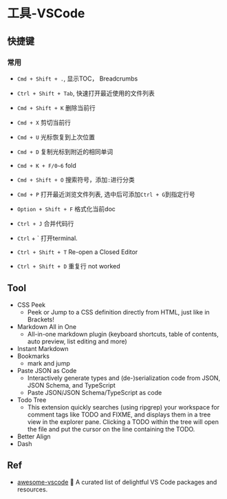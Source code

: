 # 工具-VSCode


## 快捷键


### 常用

* `Cmd + Shift + .`, 显示TOC， Breadcrumbs
* `Ctrl + Shift + Tab`, 快速打开最近使用的文件列表



* `Cmd + Shift + K` 删除当前行
* `Cmd + X` 剪切当前行
* `Cmd + U` 光标恢复到上次位置
* `Cmd + D` 复制光标到附近的相同单词
* `Cmd + K + F/0~6` fold
* `Cmd + Shift + O` 搜索符号，添加`:`进行分类
* `Cmd + P` 打开最近浏览文件列表, 选中后可添加`Ctrl + G`到指定行号
* `Option + Shift + F` 格式化当前doc
* `Ctrl + J` 合并代码行
* `Ctrl` + ` 打开terminal.
* `Ctrl + Shift + T`  Re-open a Closed Editor
* `Ctrl + Shift + D`  重复行  not worked


## Tool

* CSS Peek
  * Peek or Jump to a CSS definition directly from HTML, just like in Brackets!
* Markdown All in One
  * All-in-one markdown plugin (keyboard shortcuts, table of contents, auto preview, list editing and more)
* Instant Markdown
* Bookmarks
  * mark and jump
* Paste JSON as Code
  - Interactively generate types and (de-)serialization code from JSON, JSON Schema, and TypeScript
  - Paste JSON/JSON Schema/TypeScript as code
* Todo Tree
  * This extension quickly searches (using ripgrep) your workspace for comment tags like TODO and FIXME, and displays them in a tree view in the explorer pane. Clicking a TODO within the tree will open the file and put the cursor on the line containing the TODO.
* Better Align
* Dash


## Ref 

* [awesome-vscode](https://viatsko.github.io/awesome-vscode/) 🎨 A curated list of delightful VS Code packages and resources.
